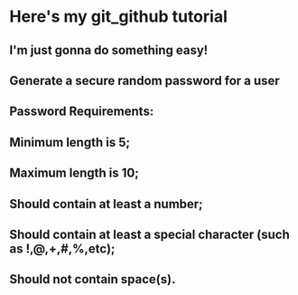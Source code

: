 # Here's my git_github tutorial

## I'm just gonna do something easy!

## Generate a secure random password for a user

## Password Requirements:

## Minimum length is 5;
## Maximum length is 10;
## Should contain at least a number;
## Should contain at least a special character (such as !,@,+,#,%,etc);
## Should not contain space(s).